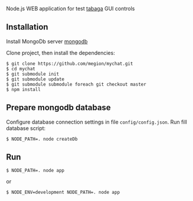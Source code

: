 

Node.js WEB application for test [tabaga](https://github.com/megion/tabaga) GUI controls   

## Installation

Install MongoDb server [mongodb](http://www.mongodb.org/)

Clone project, then install the dependencies:

    $ git clone https://github.com/megion/mychat.git
    $ cd mychat
    $ git submodule init
    $ git submodule update
    $ git submodule submodule foreach git checkout master
    $ npm install 
    
## Prepare mongodb database

Configure database connection settings in file `config/config.json`. Run fill database script:
   
    $ NODE_PATH=. node createDb

## Run


    $ NODE_PATH=. node app
    
or 
    
    $ NODE_ENV=development NODE_PATH=. node app
    
    
    

